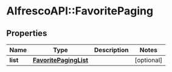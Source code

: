 # AlfrescoAPI::FavoritePaging

## Properties
Name | Type | Description | Notes
------------ | ------------- | ------------- | -------------
**list** | [**FavoritePagingList**](FavoritePagingList.md) |  | [optional] 


